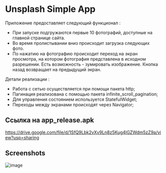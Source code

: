 #  Unsplash Simple App

Приложение предоставляет следующий функционал :
- При запуске подгружаются первые 10 фотографий, доступные на главной странице сайта. 
- Во время пролистывании вниз происходит загрузка следующих фото.
- По нажатию на фотографию происходит переход на экран просмотра, на котором фотография представлена в исходном разрешении. Есть возможность - зумировать изображение. Кнопка назад возвращает на предыдущий экран.

Детали реализации :
- Работа с сетью осуществляется при помощи пакета http;
- Пагинация реализована с помощью пакета infinite_scroll_pagination;
- Для управления состоянием используется StatefulWidget;
- Переходы между экранами происходят через Navigator;

## Ссылка на app_release.apk
https://drive.google.com/file/d/1SfQ9Lbk2vXv9Ln8z5Kug4IGZWdm5zZ9a/view?usp=sharing

## Screenshots

![image](https://user-images.githubusercontent.com/15833765/189926445-385ae483-4b04-422d-bc24-a02d0c3887af.jpg)
